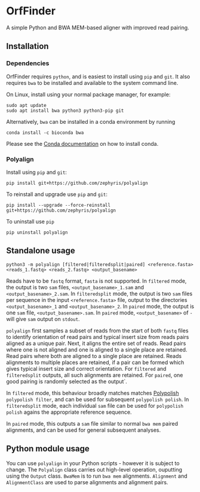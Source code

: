 # OrfFinder

A simple Python and BWA MEM-based aligner with improved read pairing.

## Installation

### Dependencies

OrfFinder requires `python`, and is easiest to install using `pip` and `git`. It also requires `bwa` to be installed and available to the system command line.

On Linux, install using your normal package manager, for example:
``` shell
sudo apt update
sudo apt install bwa python3 python3-pip git
```

Alternatively, `bwa` can be installed in a conda environment by running
```shell
conda install -c bioconda bwa
```
Please see the [Conda documentation](https://conda.io/projects/conda/en/latest/user-guide/install/index.html) on how to install conda.

### Polyalign

Install using `pip` and `git`:
``` shell
pip install git+https://github.com/zephyris/polyalign
```

To reinstall and upgrade use `pip` and `git`:
``` shell
pip install --upgrade --force-reinstall git+https://github.com/zephyris/polyalign
```

To uninstall use `pip`
``` shell
pip uninstall polyalign
```

## Standalone usage

``` shell
python3 -m polyalign [filtered|filteredsplit|paired] <reference.fasta> <reads_1.fastq> <reads_2.fastq> <output_basename>
```

Reads have to be `fastq` format, `fasta` is not supported. In `filtered` mode, the output is two `sam` files, `<output_basename>_1.sam` and `<output_basename>_2.sam`.
In `filteredsplit` mode, the output is two `sam` files per sequence in the input `<reference.fasta>` file, output to the directories `<output_basename>_1` and `<output_basename>_2`.
In `paired` mode, the output is one `sam` file, `<output_basename>.sam`. In `paired` mode, `<output_basename>` of `-` will give `sam` output on `stdout`.

`polyalign` first samples a subset of reads from the start of both `fastq` files to identify orientation of read pairs and typical insert size from reads pairs aligned as a unique pair.
Next, it aligns the entire set of reads. Read pairs where one is not aligned and one is aligned to a single place are retained. Read pairs where both are aligned to a single place are retained.
Reads alignments to multiple places are retained, if a pair can be formed which gives typical insert size and correct orientation. For `filtered` and `filteredsplit` outputs, all such alignments are retained. For `paired`, one good pairing is randomly selected as the output`.

In `filtered` mode, this behaviour broadly matches matches [Polypolish](https://github.com/rrwick/Polypolish) `polypolish filter`, and can be used for subsequent `polypolish polish`.
In `filteredsplit` mode, each individual `sam` file can be used for `polypolish polish` agains the appropriate reference sequence.

In `paired` mode, this outputs a `sam` file similar to normal `bwa mem` paired alignments, and can be used for general subsequent analyses.

## Python module usage

You can use `polyalign` in your Python scripts - however it is subject to change. The `Polyalign` class carries out high-level operation, ouputting using the `Output` class.
`BwaMem` is to run `bwa mem` alignments. `Alignment` and `AlignmentClass` are used to parse alignments and alignment pairs.

